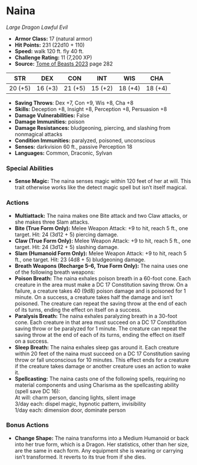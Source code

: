 # Naina

*Large* *Dragon* *Lawful Evil*

- **Armor Class:** 17 (natural armor)
- **Hit Points:** 231 (22d10 + 110)
- **Speed:** walk 120 ft. fly 40 ft.
- **Challenge Rating:** 11 (7,200 XP)
- **Source:** [Tome of Beasts 2023](https://koboldpress.com/kpstore/product/tome-of-beasts-1-2023-edition/) page 282

| STR | DEX | CON | INT | WIS | CHA |
| --- | --- | --- | --- | --- | --- |
| 20 (+5) | 16 (+3) | 21 (+5) | 15 (+2) | 18 (+4) | 18 (+4) |

- **Saving Throws**: Dex +7, Con +9, Wis +8, Cha +8
- **Skills:** Deception +8, Insight +8, Perception +8, Persuasion +8
- **Damage Vulnerabilities:** False
- **Damage Immunities:** poison
- **Damage Resistances:** bludgeoning, piercing, and slashing from nonmagical attacks
- **Condition Immunities:** paralyzed, poisoned, unconscious
- **Senses:** darkvision 60 ft., passive Perception 18
- **Languages:** Common, Draconic, Sylvan

### Special Abilities

- **Sense Magic:** The naina senses magic within 120 feet of her at will. This trait otherwise works like the detect magic spell but isn’t itself magical.

### Actions

- **Multiattack:** The naina makes one Bite attack and two Claw attacks, or she makes three Slam attacks.
- **Bite (True Form Only):** Melee Weapon Attack: +9 to hit, reach 5 ft., one target. Hit: 24 (3d12 + 5) piercing damage.
- **Claw (True Form Only):** Melee Weapon Attack: +9 to hit, reach 5 ft., one target. Hit: 24 (3d12 + 5) slashing damage.
- **Slam (Humanoid Form Only):** Melee Weapon Attack: +9 to hit, reach 5 ft., one target. Hit: 23 (4d8 + 5) bludgeoning damage.
- **Breath Weapons (Recharge 5–6, True Form Only):** The naina uses one of the following breath weapons:
- **Poison Breath:** The naina exhales poison breath in a 60-foot cone. Each creature in the area must make a DC 17 Constitution saving throw. On a failure, a creature takes 40 (9d8) poison damage and is poisoned for 1 minute. On a success, a creature takes half the damage and isn’t poisoned. The creature can repeat the saving throw at the end of each of its turns, ending the effect on itself on a success.
- **Paralysis Breath:** The naina exhales paralyzing breath in a 30-foot cone. Each creature in that area must succeed on a DC 17 Constitution saving throw or be paralyzed for 1 minute. The creature can repeat the saving throw at the end of each of its turns, ending the effect on itself on a success.
- **Sleep Breath:** The naina exhales sleep gas around it. Each creature within 20 feet of the naina must succeed on a DC 17 Constitution saving throw or fall unconscious for 10 minutes. This effect ends for a creature if the creature takes damage or another creature uses an action to wake it.
- **Spellcasting:** The naina casts one of the following spells, requiring no material components and using Charisma as the spellcasting ability (spell save DC 16):<br>At will: charm person, dancing lights, silent image<br>3/day each: dispel magic, hypnotic pattern, invisibility<br>1/day each: dimension door, dominate person

### Bonus Actions

- **Change Shape:** The naina transforms into a Medium Humanoid or back into her true form, which is a Dragon. Her statistics, other than her size, are the same in each form. Any equipment she is wearing or carrying isn’t transformed. It reverts to its true from if she dies.
